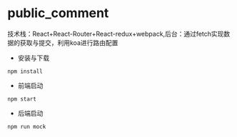 # public_comment

技术栈：React+React-Router+React-redux+webpack,后台：通过fetch实现数据的获取与提交，利用koa进行路由配置
* 安装与下载
```
npm install
```
* 前端启动
```
npm start
```
* 后端启动
```
npm run mock
```
